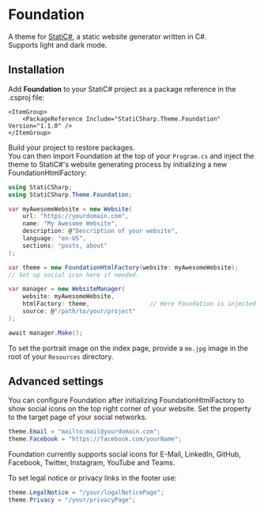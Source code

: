 # Foundation
A theme for [StatiC#](https://www.nuget.org/packages/StatiCSharp/), a static website generator written in C#.  
Supports light and dark mode.

## Installation

Add **Foundation** to your StatiC# project as a package reference in the .csproj file:

```
<ItemGroup>
    <PackageReference Include="StatiCSharp.Theme.Foundation" Version="1.1.0" />
</ItemGroup>
``` 
Build your project to restore packages.  
You can then import Foundation at the top of your `Program.cs` and inject the theme to StatiC#'s website generating process by initializing a new FoundationHtmlFactory:

```C#
using StatiCSharp;
using StatiCSharp.Theme.Foundation;

var myAwesomeWebsite = new Website(
    url: "https://yourdomain.com",
    name: "My Awesome Website",
    description: @"Description of your website",
    language: "en-US",
    sections: "posts, about"
);

var theme = new FoundationHtmlFactory(website: myAwesomeWebsite);
// Set up social icon here if needed.

var manager = new WebsiteManager(
    website: myAwesomeWebsite,
    htmlFactory: theme,                 // Here Foundation is injected to the generating process.
    source: @"/path/to/your/project"
);

await manager.Make();
```

To set the portrait image on the index page, provide a `me.jpg` image in the root of your `Resources` directory.

## Advanced settings

You can configure Foundation after initializing FoundationHtmlFactory to show social icons on the top right corner of your website. Set the property to the target page of your social networks.

```C#
theme.Email = "mailto:mail@yourdomain.com";
theme.Facebook = "https://facebook.com/yourName";
```

Foundation currently supports social icons for E-Mail, LinkedIn, GitHub, Facebook, Twitter, Instagram, YouTube and Teams.  

To set legal notice or privacy links in the footer use:

```C#
theme.LegalNotice = "/your/logalNoticePage";
theme.Privacy = "/your/privacyPage";
```
